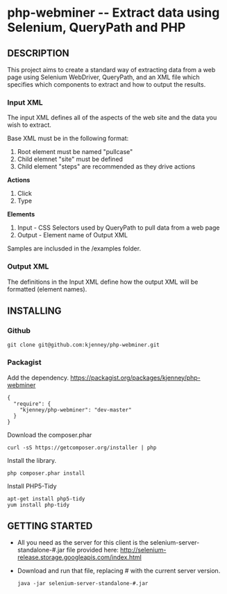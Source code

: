 php-webminer -- Extract data using Selenium, QueryPath and PHP
==============================================================

##  DESCRIPTION

This project aims to create a standard way of extracting data from a web page using Selenium WebDriver, QueryPath, and an XML file which specifies which components to extract and how to output the results.

### Input XML
The input XML defines all of the aspects of the web site and the data you wish to extract. 

Base XML must be in the following format:

1. Root element must be named "pullcase"
2. Child elemnet "site" must be defined
3. Child element "steps" are recommended as they drive actions 


**Actions**

1. Click
2. Type

**Elements**

1. Input - CSS Selectors used by QueryPath to pull data from a web page
2. Output - Element name of Output XML


Samples are inclusded in the /examples folder.

### Output XML
The definitions in the Input XML define how the output XML will be formatted (element names).


##  INSTALLING

### Github
    git clone git@github.com:kjenney/php-webminer.git

### Packagist
Add the dependency. https://packagist.org/packages/kjenney/php-webminer
    
    {
      "require": {
        "kjenney/php-webminer": "dev-master"
      }
    }
    
Download the composer.phar

    curl -sS https://getcomposer.org/installer | php

Install the library.

    php composer.phar install
        
Install PHP5-Tidy

    apt-get install php5-tidy
    yum install php-tidy
 

##  GETTING STARTED

*   All you need as the server for this client is the selenium-server-standalone-#.jar file provided here: http://selenium-release.storage.googleapis.com/index.html

*   Download and run that file, replacing # with the current server version.

        java -jar selenium-server-standalone-#.jar
